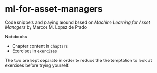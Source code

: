 # ml-for-asset-managers
Code snippets and playing around based on _Machine Learning for Asset Managers_ by Marcos M. Lopez de Prado


Notebooks
- Chapter content in `chapters`
- Exercises in `exercises`

The two are kept separate in order to reduce the the temptation
to look at exercises before trying yourself.